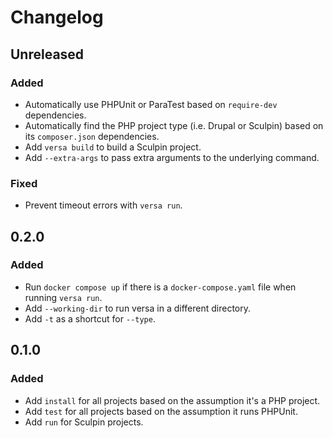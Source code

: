 # Changelog

## Unreleased

### Added

* Automatically use PHPUnit or ParaTest based on `require-dev` dependencies.
* Automatically find the PHP project type (i.e. Drupal or Sculpin) based on its `composer.json` dependencies.
* Add `versa build` to build a Sculpin project.
* Add `--extra-args` to pass extra arguments to the underlying command.

### Fixed

* Prevent timeout errors with `versa run`.

## 0.2.0

### Added

- Run `docker compose up` if there is a `docker-compose.yaml` file when running `versa run`.
- Add `--working-dir` to run versa in a different directory.
- Add `-t` as a shortcut for `--type`.

## 0.1.0

### Added

- Add `install` for all projects based on the assumption it's a PHP project.
- Add `test` for all projects based on the assumption it runs PHPUnit.
- Add `run` for Sculpin projects.
